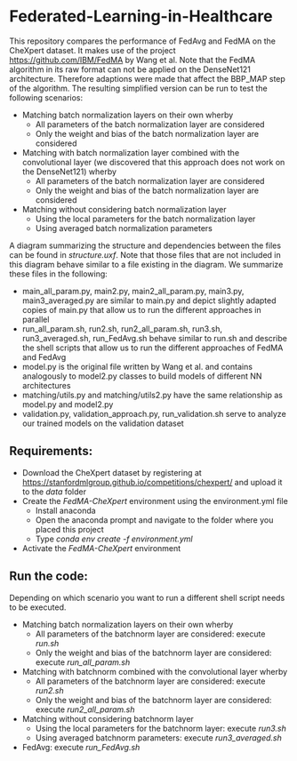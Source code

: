 # Federated-Learning-in-Healthcare
This repository compares the performance of FedAvg and FedMA on the CheXpert dataset. It makes use of the project https://github.com/IBM/FedMA by Wang et al.
Note that the FedMA algorithm in its raw format can not be applied on the DenseNet121 architecture. Therefore adaptions were made that affect the BBP_MAP step of the algorithm.
The resulting simplified version can be run to test the following scenarios:
* Matching batch normalization layers on their own wherby
    * All parameters of the batch normalization layer are considered
    * Only the weight and bias of the batch normalization layer are considered
* Matching with batch normalization layer combined with the convolutional layer (we discovered that this approach does not work on the DenseNet121) wherby
    * All parameters of the batch normalization layer are considered
    * Only the weight and bias of the batch normalization layer are considered
* Matching without considering batch normalization layer
    * Using the local parameters for the batch normalization layer
    * Using averaged batch normalization parameters

A diagram summarizing the structure and dependencies between the files can be found in _structure.uxf_. Note that those files that are not included in this diagram behave similar to a file existing in the diagram. We summarize these files in the following:
   * main_all_param.py, main2.py, main2_all_param.py, main3.py, main3_averaged.py are similar to main.py and depict slightly adapted copies of main.py that allow us to run the different approaches in parallel
   * run_all_param.sh, run2.sh, run2_all_param.sh, run3.sh, run3_averaged.sh, run_FedAvg.sh behave similar to run.sh and describe the shell scripts that allow us to run the different approaches of FedMA and FedAvg
   * model.py is the original file written by Wang et al. and contains analogously to model2.py classes to build models of different NN architectures
   * matching/utils.py and matching/utils2.py have the same relationship as model.py and model2.py
   * validation.py, validation_approach.py, run_validation.sh serve to analyze our trained models on the validation dataset 

## Requirements:
* Download the CheXpert dataset by registering at https://stanfordmlgroup.github.io/competitions/chexpert/ and upload it to the _data_ folder
* Create the _FedMA-CheXpert_ environment using the environment.yml file
    * Install anaconda
    * Open the anaconda prompt and navigate to the folder where you placed this project
    * Type _conda env create -f environment.yml_
* Activate the _FedMA-CheXpert_ environment

## Run the code:
Depending on which scenario you want to run a different shell script needs to be executed.
* Matching batch normalization layers on their own wherby
    * All parameters of the batchnorm layer are considered: execute *run.sh* 
    * Only the weight and bias of the batchnorm layer are considered: execute *run_all_param.sh* 
* Matching with batchnorm combined with the convolutional layer wherby
    * All parameters of the batchnorm layer are considered: execute *run2.sh* 
    * Only the weight and bias of the batchnorm layer are considered: execute *run2_all_param.sh* 
* Matching without considering batchnorm layer
    * Using the local parameters for the batchnorm layer: execute *run3.sh* 
    * Using averaged batchnorm parameters: execute *run3_averaged.sh* 
* FedAvg: execute *run_FedAvg.sh* 
